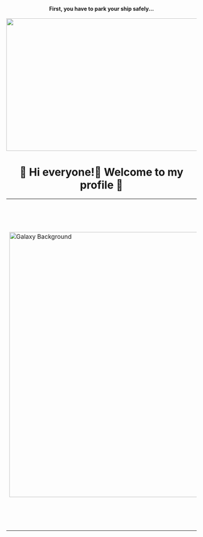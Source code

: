 <!-- GitHub Profile README -->

<!-- Start of the Universe 🚀 -->
<p align="center">
  <strong>First, you have to park your ship safely...</strong><br><br>
  <img src="https://media4.giphy.com/media/v1.Y2lkPTc5MGI3NjExOTljNHh5M2xjN2U4MXpqbzdtd2cydGwybjM3NWtpeHRiNndycnB3eCZlcD12MV9pbnRlcm5hbF9naWZfYnlfaWQmY3Q9Zw/Kc2J1Ox5fGmt6m9R6w/giphy.gif" width="600" height="350"/>
</p>

<!-- Welcome Message -->
<h1 align="center">
  🌌 Hi everyone!👋  Welcome to my profile 🌌
</h1>

<!-- Side-by-side layout: Galaxy GIF (left) + Bio (right) -->
<table align="center">
  <tr>
    <td>
      <img src="https://cdn.pixabay.com/animation/2023/05/03/07/27/07-27-01-68_512.gif" alt="Galaxy Background" width="600" height="700"/>
    </td>
    <td style="padding-left: 30px; vertical-align: top;">
      <h2>🚀 Who Am I?</h2>
      <p>
        👩‍💻 I'm a passionate explorer in the world of technology.<br><br>
        🧠 <strong>AI Enthusiast</strong><br>
        🤖 <strong>Machine Learning & Deep Learning Practitioner</strong><br>
        🔬 <strong>AI Researcher</strong><br>
        📊 <strong>Data Science Explorer</strong><br><br>
        I believe the universe of code is infinite,<br>
        and I'm here to chart my own constellation in it ✨
      </p>
      <h3>🔗 Connect with me:</h3>
      <p>
        <a href="https://www.linkedin.com/in/your-profile" target="_blank">
          <img src="https://cdn.jsdelivr.net/gh/devicons/devicon/icons/linkedin/linkedin-original.svg" alt="LinkedIn" width="40" />
        </a>
        <a href="https://www.kaggle.com/your-profile" target="_blank">
          <img src="https://cdn.jsdelivr.net/gh/devicons/devicon/icons/kaggle/kaggle-original.svg" alt="Kaggle" width="40" />
        </a>
        <a href="https://www.instagram.com/your-profile" target="_blank">
          <img src="https://cdn-icons-png.flaticon.com/512/174/174855.png" alt="Instagram" width="40" />
        </a>
      </p>
    </td>
  </tr>
</table>
